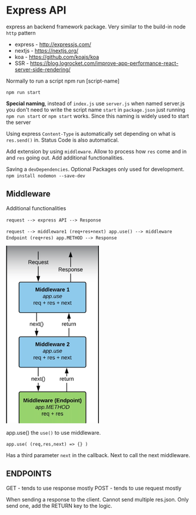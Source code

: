# Express API

express an backend framework package. Very similar to the build-in node `http` pattern  

- express - http://expressjs.com/
- nextjs - https://nextjs.org/
- koa - https://github.com/koajs/koa
- SSR - https://blog.logrocket.com/improve-app-performance-react-server-side-rendering/

Normally to run a script npm run [script-name]  
``` 
npm run start 
```

**Special naming**, instead of `index.js` use `server.js` when named server.js you don't need to write the script name `start` in `package.json` just running `npm run start` or `npm start` works. Since this naming is widely used to start the server

Using express `Content-Type` is automatically set depending on what is `res.send()` in.  Status Code is also automatical.  

Add extension by using `middleware`. Allow to process how `res` come and in and `res` going out. Add additional functionalities.  


Saving a `devDependencies`. Optional Packages only used for development. 
`npm install nodemon --save-dev`  

## Middleware
Additional functionalities 

`request --> express API --> Response`

`request --> middleware1 (req+res+next) app.use() --> middleware Endpoint (req+res) app.METHOD --> Response`

![Middleware](./middleware.png)

app.use() the `use()` to use middleware.  
```
app.use( (req,res,next) => {} )
```
Has a third parameter `next` in the callback. Next to call the next middleware. 

## ENDPOINTS
GET - tends to use response mostly
POST - tends to use request mostly

When sending a response to the client. Cannot send multiple res.json. Only send one, add the RETURN key to the logic. 